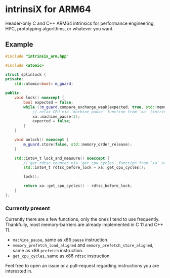 # intrinsiX for ARM64

Header-only C and C++ ARM64 intrinsics for performance engineering, HPC, prototyping algorithms, or whatever you want.

## Example

```c++
#include "intrinsix_arm.hpp"

#include <atomic>

struct splinlock {
private:
    std::atomic<bool> m_guard;

public:
    void lock() noexcept {
        bool expected = false;
        while (!m_guard.compare_exchange_weak(expected, true, std::memory_order_acq_rel)) {
            // relax CPU via `machine_pause` function from `xa` (intrinsiX Arm) namespace
            xa::machine_pause(3);
            expected = false;
        }
    }

    void unlock() noexcept {
        m_guard.store(false, std::memory_order_release);
    }

    std::int64_t lock_and_measure() noexcept {
        // get rdtsc counter via `get_cpu_cycles` function from `xa` namespace
        std::int64_t rdtsc_before_lock = xa::get_cpu_cycles();

        lock();

        return xa::get_cpu_cycles() - rdtsc_before_lock;
    }
};
```

### Currently present

Currently there are a few functions, only the ones I tend to use frequently. Thankfully, most memory-barriers are already implemented in C 11 and C++ 11.

* `machine_pause`, same as x86 `pause` instruction.
* `memory_prefetch_load_aligned` and `memory_prefetch_store_aligned`, same as x86 `prefetch` instruction.
* `get_cpu_cycles`, same as x86 `rdtsc` instruction.

Feel free to open an issue or a pull-request regarding instructions you are interested in.

